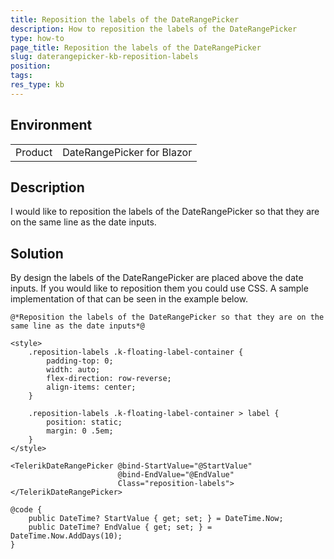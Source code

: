 ```yaml
---
title: Reposition the labels of the DateRangePicker
description: How to reposition the labels of the DateRangePicker
type: how-to
page_title: Reposition the labels of the DateRangePicker
slug: daterangepicker-kb-reposition-labels
position:
tags:
res_type: kb
---
```


## Environment
<table>
	<tbody>
		<tr>
			<td>Product</td>
			<td>DateRangePicker for Blazor</td>
		</tr>
	</tbody>
</table>


## Description

I would like to reposition the labels of the DateRangePicker so that they are on the same line as the date inputs.


## Solution

By design the labels of the DateRangePicker are placed above the date inputs. If you would like to reposition them you could use CSS. A sample implementation of that can be seen in the example below.

````CSHTML
@*Reposition the labels of the DateRangePicker so that they are on the same line as the date inputs*@

<style>
    .reposition-labels .k-floating-label-container {
        padding-top: 0;
        width: auto;
        flex-direction: row-reverse;
        align-items: center;
    }

    .reposition-labels .k-floating-label-container > label {
        position: static;
        margin: 0 .5em;
    }
</style>

<TelerikDateRangePicker @bind-StartValue="@StartValue"
                        @bind-EndValue="@EndValue"
                        Class="reposition-labels">
</TelerikDateRangePicker>

@code {
    public DateTime? StartValue { get; set; } = DateTime.Now;
    public DateTime? EndValue { get; set; } = DateTime.Now.AddDays(10);
}
````
